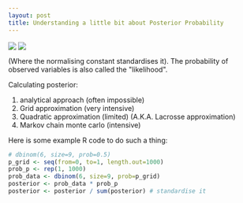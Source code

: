 ```yaml
---
layout: post
title: Understanding a little bit about Posterior Probability
---
```


<img src="https://render.githubusercontent.com/render/math?math=\color{white}\text{Pr}(p|W,N)=\frac{\text{Pr}(W|N,p)\text{Pr}(p)}{\Sigma\text{Pr}(W|N,p)\text{Pr}(p)\forall p}" align="center">
<img src="https://render.githubusercontent.com/render/math?math=\color{white}\text{Posterior}=\frac{(\text{Prob. observed variables}\times(\text{Prior})}{\text{Normalising constant}}" align="center">

(Where the normalising constant standardises it).  The probability of observed variables is also called the "likelihood".

Calculating posterior:
  1. analytical approach (often impossible)
  2. Grid approximation (very intensive)
  3. Quadratic approximation (limited) (A.K.A. Lacrosse approximation)
  4. Markov chain monte carlo (intensive)

Here is some example R code to do such a thing:
```R
# dbinom(6, size=9, prob=0.5)
p_grid <- seq(from=0, to=1, length.out=1000)
prob_p <- rep(1, 1000)
prob_data <- dbinom(6, size=9, prob=p_grid)
posterior <- prob_data * prob_p
posterior <- posterior / sum(posterior) # standardise it
```

